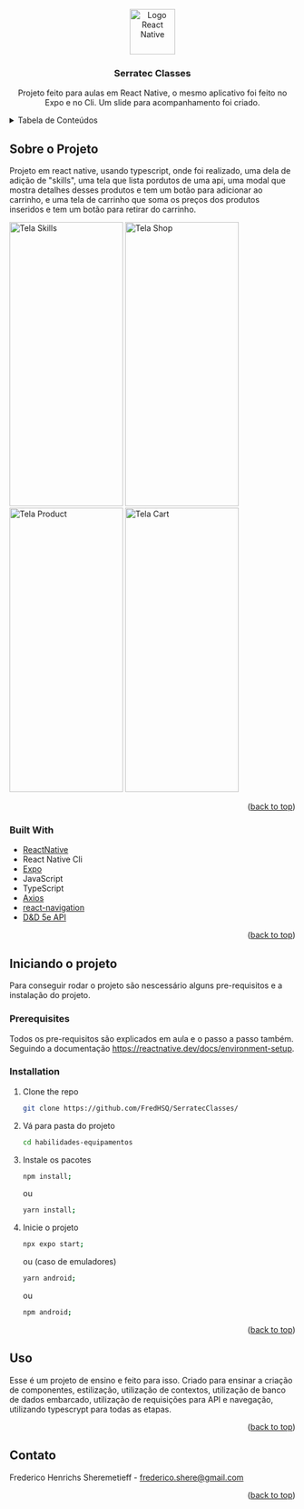 <div id="top"></div>


<br />
<div align="center">
  <a href="https://reactnative.dev/">
    <img src="https://d33wubrfki0l68.cloudfront.net/554c3b0e09cf167f0281fda839a5433f2040b349/ecfc9/img/header_logo.svg" alt="Logo React Native" width="80" height="80">
  </a>

<h3 align="center">Serratec Classes</h3>

  <p align="center">
    Projeto feito para aulas em React Native, o mesmo aplicativo foi feito no Expo e no Cli. Um slide para acompanhamento foi criado.
  </p>
</div>



<!-- TABLE OF CONTENTS -->
<details>
  <summary>Tabela de Conteúdos</summary>
  <ol>
    <li>
      <a href="#about-the-project">Sobre o projeto</a>
      <ul>
        <li><a href="#built-with">Feito com</a></li>
      </ul>
    </li>
    <li>
      <a href="#getting-started">Iniciando o Projeto</a>
      <ul>
        <li><a href="#prerequisites">Prerequisitos</a></li>
        <li><a href="#installation">Instalação</a></li>
      </ul>
    </li>
    <li><a href="#usage">Uso</a></li>
    <li><a href="#roadmap">Roadmap</a></li>
  </ol>
</details>



<!-- ABOUT THE PROJECT -->
## Sobre o Projeto
<div style={{ display: flex, flex-direction: row }}>
  <p>Projeto em react native, usando typescript, onde foi realizado, uma dela de adição de "skills", uma tela que lista pordutos de uma api, uma modal que mostra detalhes desses produtos e tem um botão para adicionar ao carrinho, e uma tela de carrinho que soma os preços dos produtos inseridos e tem um botão para retirar do carrinho.</p>
  <img src="https://github.com/FredHSQ/SerratecClasses/blob/main/Images/Skills.png?raw=true" alt="Tela Skills" width="200" height="500">
  <img src="https://github.com/FredHSQ/SerratecClasses/blob/main/Images/Shop.png?raw=true" alt="Tela Shop" width="200" height="500">
  <img src="https://github.com/FredHSQ/SerratecClasses/blob/main/Images/Product.png?raw=true" alt="Tela Product" width="200" height="500">
  <img src="https://github.com/FredHSQ/SerratecClasses/blob/main/Images/Cart.png?raw=true" alt="Tela Cart" width="200" height="500">
 </div>




<p align="right">(<a href="#top">back to top</a>)</p>



### Built With

* [ReactNative](https://reactnative.dev/)
* React Native Cli
* [Expo](https://docs.expo.dev/)
* JavaScript
* TypeScript
* [Axios](https://github.com/axios/axios)
* [react-navigation](https://reactnavigation.org/docs/getting-started/)
* [D&D 5e API](https://www.dnd5eapi.co/)


<p align="right">(<a href="#top">back to top</a>)</p>



<!-- GETTING STARTED -->
## Iniciando o projeto

Para conseguir rodar o projeto são nescessário alguns pre-requisitos e a instalação do projeto.

### Prerequisites
Todos os pre-requisitos são explicados em aula e o passo a passo também. Seguindo a documentação https://reactnative.dev/docs/environment-setup.

### Installation


1. Clone the repo
   ```sh
   git clone https://github.com/FredHSQ/SerratecClasses/
   ```
3. Vá para pasta do projeto
   ```sh
   cd habilidades-equipamentos
   ```
4. Instale os pacotes
   ```sh
   npm install;
   ```
   ou
   ```sh
   yarn install;
   ```
5. Inicie o projeto
   ```sh
   npx expo start;
   ```
   ou (caso de emuladores)
   ```sh
   yarn android;
   ```
   ou
   ```sh
   npm android;
   ```

<p align="right">(<a href="#top">back to top</a>)</p>



<!-- USAGE EXAMPLES -->
## Uso

Esse é um projeto de ensino e feito para isso. Criado para ensinar a criação de componentes, estilização, utilização de contextos, utilização de banco de dados embarcado, utilização de requisições para API e navegação, utilizando typescrypt para todas as etapas.


<p align="right">(<a href="#top">back to top</a>)</p>


<!-- CONTACT -->
## Contato

Frederico Henrichs Sheremetieff - frederico.shere@gmail.com


<p align="right">(<a href="#top">back to top</a>)</p>





<!-- MARKDOWN LINKS & IMAGES -->
<!-- https://www.markdownguide.org/basic-syntax/#reference-style-links -->
[contributors-shield]: https://img.shields.io/github/contributors/github_username/repo_name.svg?style=for-the-badge
[contributors-url]: https://github.com/github_username/repo_name/graphs/contributors
[forks-shield]: https://img.shields.io/github/forks/github_username/repo_name.svg?style=for-the-badge
[forks-url]: https://github.com/github_username/repo_name/network/members
[stars-shield]: https://img.shields.io/github/stars/github_username/repo_name.svg?style=for-the-badge
[stars-url]: https://github.com/github_username/repo_name/stargazers
[issues-shield]: https://img.shields.io/github/issues/github_username/repo_name.svg?style=for-the-badge
[issues-url]: https://github.com/github_username/repo_name/issues
[license-shield]: https://img.shields.io/github/license/github_username/repo_name.svg?style=for-the-badge
[license-url]: https://github.com/github_username/repo_name/blob/master/LICENSE.txt
[linkedin-shield]: https://img.shields.io/badge/-LinkedIn-black.svg?style=for-the-badge&logo=linkedin&colorB=555
[linkedin-url]: https://linkedin.com/in/linkedin_username
[product-screenshot]: images/screenshot.png
